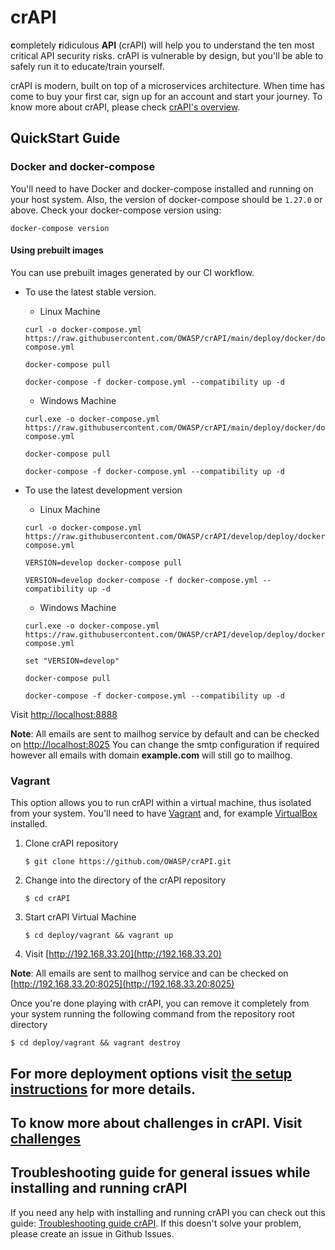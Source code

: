 # crAPI

**c**ompletely **r**idiculous **API** (crAPI) will help you to understand the
ten most critical API security risks. crAPI is vulnerable by design, but you'll
be able to safely run it to educate/train yourself.

crAPI is modern, built on top of a microservices architecture. When time has
come to buy your first car, sign up for an account and start your journey. To
know more about crAPI, please check [crAPI's overview][overview].

## QuickStart Guide

### Docker and docker-compose

You'll need to have Docker and docker-compose installed and running on your host system. Also, the version of docker-compose should be `1.27.0` or above. Check your docker-compose version using:

```
docker-compose version
```

#### Using prebuilt images

You can use prebuilt images generated by our CI workflow.

- To use the latest stable version.

  - Linux Machine

  ```
  curl -o docker-compose.yml https://raw.githubusercontent.com/OWASP/crAPI/main/deploy/docker/docker-compose.yml

  docker-compose pull

  docker-compose -f docker-compose.yml --compatibility up -d
  ```

  - Windows Machine

  ```
  curl.exe -o docker-compose.yml https://raw.githubusercontent.com/OWASP/crAPI/main/deploy/docker/docker-compose.yml

  docker-compose pull

  docker-compose -f docker-compose.yml --compatibility up -d
  ```

- To use the latest development version

  - Linux Machine

  ```
  curl -o docker-compose.yml https://raw.githubusercontent.com/OWASP/crAPI/develop/deploy/docker/docker-compose.yml

  VERSION=develop docker-compose pull

  VERSION=develop docker-compose -f docker-compose.yml --compatibility up -d
  ```

  - Windows Machine

  ```
  curl.exe -o docker-compose.yml https://raw.githubusercontent.com/OWASP/crAPI/develop/deploy/docker/docker-compose.yml

  set "VERSION=develop"

  docker-compose pull

  docker-compose -f docker-compose.yml --compatibility up -d
  ```

Visit [http://localhost:8888](http://localhost:8888)

**Note**: All emails are sent to mailhog service by default and can be checked on
[http://localhost:8025](http://localhost:8025)
You can change the smtp configuration if required however all emails with domain **example.com** will still go to mailhog.

### Vagrant

This option allows you to run crAPI within a virtual machine, thus isolated from
your system. You'll need to have [Vagrant] and, for example [VirtualBox]
installed.

1. Clone crAPI repository
   ```
   $ git clone https://github.com/OWASP/crAPI.git
   ```
2. Change into the directory of the crAPI repository
   ```
   $ cd crAPI
   ```
3. Start crAPI Virtual Machine
   ```
   $ cd deploy/vagrant && vagrant up
   ```
4. Visit [http://192.168.33.20](http://192.168.33.20)

**Note**: All emails are sent to mailhog service and can be checked on
[http://192.168.33.20:8025](http://192.168.33.20:8025)

Once you're done playing with crAPI, you can remove it completely from your
system running the following command from the repository root directory

```
$ cd deploy/vagrant && vagrant destroy
```

## For more deployment options visit [the setup instructions](docs/setup.md) for more details.

## To know more about challenges in crAPI. Visit [challenges]

[challenges]: docs/challenges.md
[overview]: docs/overview.md
[setup-k8s]: docs/setup.md#kubernetes-minikube
[vagrant]: https://www.vagrantup.com/downloads
[virtualbox]: https://www.virtualbox.org/wiki/Downloads

## Troubleshooting guide for general issues while installing and running crAPI

If you need any help with installing and running crAPI you can check out this guide: [Troubleshooting guide crAPI](https://github.com/OWASP/crAPI/blob/main/docs/troubleshooting.md). If this doesn't solve your problem, please create an issue in Github Issues.
